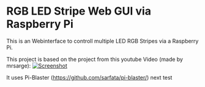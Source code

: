 # RGB LED Stripe Web GUI via Raspberry Pi
This is an Webinterface to controll multiple LED RGB Stripes via a Raspberry Pi.

This project is based on the project from this youtube Video (made by mrsarge):
[![Screenshot](http://img.youtube.com/vi/DcGSXTMwzJ4/0.jpg)](https://www.youtube.com/watch?v=DcGSXTMwzJ4)

It uses Pi-Blaster (https://github.com/sarfata/pi-blaster/)
next test